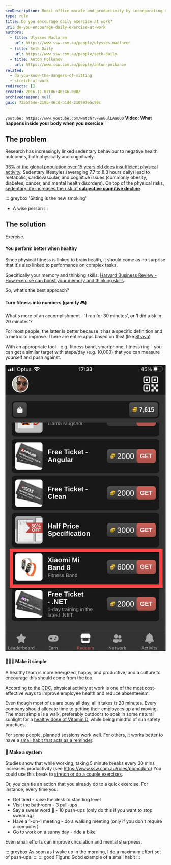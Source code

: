 ```yaml
---
seoDescription: Boost office morale and productivity by incorporating daily exercise at work, with simple activities like planking or walking outdoors.
type: rule
title: Do you encourage daily exercise at work?
uri: do-you-encourage-daily-exercise-at-work
authors:
  - title: Ulysses Maclaren
    url: https://www.ssw.com.au/people/ulysses-maclaren
  - title: Seth Daily
    url: https://www.ssw.com.au/people/seth-daily
  - title: Anton Polkanov
    url: https://www.ssw.com.au/people/anton-polkanov
related:
  - do-you-know-the-dangers-of-sitting
  - stretch-at-work
redirects: []
created: 2016-11-07T06:40:46.000Z
archivedreason: null
guid: 7255f54e-219b-46cd-b1d4-210997e5c99c
---
```


`youtube: https://www.youtube.com/watch?v=wWGulLAa0O0`
**Video: What happens inside your body when you exercise**

## The problem

Research has increasingly linked sedentary behaviour to negative health outcomes, both physically and cognitively.

[33% of the global population over 15 years old does insufficient physical activity](https://pmc.ncbi.nlm.nih.gov/articles/PMC7700832). Sedentary lifestyles (averaging 7.7 to 8.3 hours daily) lead to metabolic, cardiovascular, and cognitive issues (commonly obesity, diabetes, cancer, and mental health disorders). On top of the physical risks, [sedentary life increases the risk of **subjective cognitive decline**](https://www.tandfonline.com/doi/abs/10.1080/17518420801997007).

::: greybox
'Sitting is the new smoking'
* A wise person
:::

<!--endintro-->

## The solution

Exercise.

#### You perform better when healthy

Since physical fitness is linked to brain health, it should come as no surprise that it's also linked to performance on complex tasks.

Specifically your memory and thinking skills: [Harvard Business Review - How exercise can boost your memory and thinking skills](https://www.health.harvard.edu/mind-and-mood/exercise-can-boost-your-memory-and-thinking-skills).

So, what's the best approach?

#### Turn fitness into numbers (gamify 🎮)

What's more of an accomplishment - 'I ran for 30 minutes', or 'I did a 5k in 20 minutes'?

For most people, the latter is better because it has a specific definition and a metric to improve.
There are entire apps based on this! (like [Strava](https://www.strava.com))

With an appropriate tool - e.g. fitness band, smartphone, fitness ring - you can get a similar target with steps/day (e.g. 10,000) that you can measure yourself and push against.

![Figure: [SSW Rewards app](https://www.ssw.com.au/products/rewards) - you can earn a Mi Band by scanning a few people](rewards-mi-band.jpg)

#### 🏃‍♂️‍➡️ Make it simple

A healthy team is more energized, happy, and productive, and a culture to encourage this should come from the top.

According to the [CDC](https://www.cdc.gov/workplacehealthpromotion/initiatives/resource-center/case-studies/index.html), physical activity at work is one of the most cost-effective ways to improve employee health and reduce absenteeism.

Even though most of us are busy all day, all it takes is 20 minutes. Every company should allocate time to getting their employees up and moving. The most simple is a walk, preferably outdoors to soak in some natural sunlight for a [healthy dose of Vitamin D](https://www.betterhealth.vic.gov.au/health/healthyliving/vitamin-d), while being mindful of sun safety practices.

For some people, planned sessions work well. For others, it works better to have a [small habit that acts as a reminder](https://www.ssw.com.au/rules/lasting-habits/).

#### 🧠 Make a system

Studies show that while working, taking 5 minute breaks every 30 mins increases productivity (see <https://www.ssw.com.au/rules/pomodoro>)
You could use this break to [stretch or do a couple exercises](https://www.ssw.com.au/rules/stretch-at-work/).

Or, you can tie an action that you already do to a quick exercise.
For instance, every time you:

* Get tired - raise the desk to standing level
* Visit the bathroom - 3 pull-ups
* Say a swear word 🤬 - 10 push-ups (only do this if you want to stop swearing)
* Have a 1-on-1 meeting - do a walking meeting (only if you don't require a computer)
* Go to work on a sunny day - ride a bike

Even small efforts can improve circulation and mental sharpness.

::: greybox
As soon as I wake up in the morning, I do a maximum effort set of push-ups.
:::
::: good
Figure: Good example of a small habit
:::
